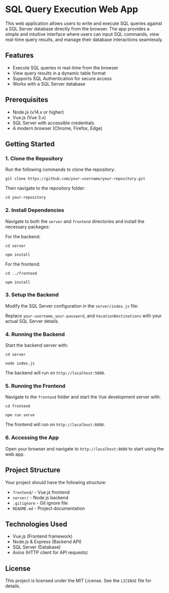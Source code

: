 # SQL Query Execution Web App

This web application allows users to write and execute SQL queries against a SQL Server database directly from the browser. The app provides a simple and intuitive interface where users can input SQL commands, view real-time query results, and manage their database interactions seamlessly.

## Features

- Execute SQL queries in real-time from the browser
- View query results in a dynamic table format
- Supports SQL Authentication for secure access
- Works with a SQL Server database

## Prerequisites

- Node.js (v14.x or higher)
- Vue.js (Vue 3.x)
- SQL Server with accessible credentials
- A modern browser (Chrome, Firefox, Edge)

## Getting Started

### 1. Clone the Repository

Run the following commands to clone the repository:

`git clone https://github.com/your-username/your-repository.git`

Then navigate to the repository folder:

`cd your-repository`

### 2. Install Dependencies

Navigate to both the `server` and `frontend` directories and install the necessary packages:

For the backend:

`cd server`

`npm install`

For the frontend:

`cd ../frontend`

`npm install`

### 3. Setup the Backend

Modify the SQL Server configuration in the `server/index.js` file:

Replace `your-username`, `your-password`, and `VacationDestinations` with your actual SQL Server details.

### 4. Running the Backend

Start the backend server with:

`cd server`

`node index.js`

The backend will run on `http://localhost:5000`.

### 5. Running the Frontend

Navigate to the `frontend` folder and start the Vue development server with:

`cd frontend`

`npm run serve`

The frontend will run on `http://localhost:8080`.

### 6. Accessing the App

Open your browser and navigate to `http://localhost:8080` to start using the web app.

## Project Structure

Your project should have the following structure:

- `frontend/` - Vue.js frontend
- `server/` - Node.js backend
- `.gitignore` - Git ignore file
- `README.md` - Project documentation

## Technologies Used

- Vue.js (Frontend framework)
- Node.js & Express (Backend API)
- SQL Server (Database)
- Axios (HTTP client for API requests)

## License

This project is licensed under the MIT License. See the `LICENSE` file for details.
